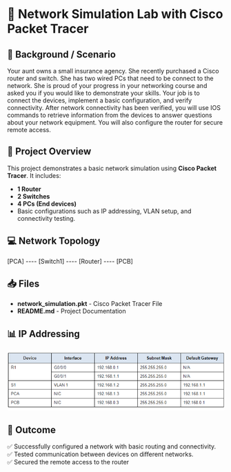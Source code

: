 # 📶 Network Simulation Lab with Cisco Packet Tracer

## 📜 Background / Scenario
Your aunt owns a small insurance agency. She recently purchased a Cisco router and switch. She has two wired PCs that need to be connect to the network. She is proud of your progress in your networking course and asked you if you would like to demonstrate your skills. Your job is to connect the devices, implement a basic configuration, and verify connectivity. After network connectivity has been verified, you will use IOS commands to retrieve information from the devices to answer questions about your network equipment. You will also configure the router for secure remote access.

## 📜 Project Overview
This project demonstrates a basic network simulation using **Cisco Packet Tracer**. It includes:
- **1 Router**
- **2 Switches**
- **4 PCs (End devices)**
- Basic configurations such as IP addressing, VLAN setup, and connectivity testing.

## 💻 Network Topology
  [PCA] ---- [Switch1] ---- [Router] ---- [PCB]                    

## 📥 Files
- **network_simulation.pkt** - Cisco Packet Tracer File
- **README.md** - Project Documentation

## 📊 IP Addressing
![alt text](image.png)
## 🚀 Outcome
✅ Successfully configured a network with basic routing and connectivity.  
✅ Tested communication between devices on different networks.  
✅ Secured the remote access to the router
